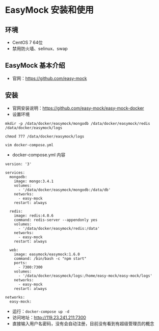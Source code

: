 
# EasyMock 安装和使用

## 环境

- CentOS 7 64位
- 禁用防火墙、selinux、swap

## EasyMock 基本介绍

- 官网：<https://github.com/easy-mock>

## 安装

- 官网安装说明：<https://github.com/easy-mock/easy-mock-docker>
- 设置环境

```
mkdir -p /data/docker/easymock/mongodb /data/docker/easymock/redis /data/docker/easymock/logs

chmod 777 /data/docker/easymock/logs

vim docker-compose.yml
```

- docker-compose.yml 内容

```
version: '3'

services:
  mongodb:
    image: mongo:3.4.1
    volumes:
      - '/data/docker/easymock/mongodb:/data/db'
    networks:
      - easy-mock
    restart: always

  redis:
    image: redis:4.0.6
    command: redis-server --appendonly yes
    volumes:
      - '/data/docker/easymock/redis:/data'
    networks:
      - easy-mock
    restart: always

  web:
    image: easymock/easymock:1.6.0
    command: /bin/bash -c "npm start"
    ports:
      - 7300:7300
    volumes:
      - '/data/docker/easymock/logs:/home/easy-mock/easy-mock/logs'
    networks:
      - easy-mock
    restart: always

networks:
  easy-mock:
```

- 运行：`docker-compose up -d`
- 访问地址：<http://119.23.241.211:7300>
- 直接输入用户名密码，没有会自动注册，目前没有看到有超级管理员的概念










